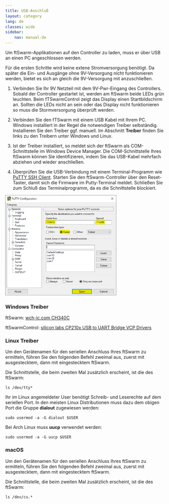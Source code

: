 ```yaml
---
title: USB-Anschluß
layout: category
lang: de
classes: wide
sidebar:
    nav: manual-de
---
```


Um ftSwarm-Applikationen auf den Controller zu laden, muss er über USB an einen PC angeschlossen werden.

Für die ersten Schritte wird keine extene Stromversorgung benötigt. Da später die Ein- und Ausgänge ohne 9V-Versorgung nicht funktionieren werden, bietet es sich an gleich die 9V-Versorgung mit anzuschließen.

1. Verbinden Sie Ihr 9V Netzteil mit dem 9V-Pwr-Eingang des Controllers. Sobald der Controller gestartet ist, werden am ftSwarm beide LEDs grün leuchten. Beim fTSwarmControl zeigt das Display einen Startbildschirm an. Sollten die LEDs nicht an sein oder das Display nicht funktionieren so muss die Stormversorgung überprüft werden.

2. Verbinden Sie den fTSwarm mit einem USB Kabel mit Ihrem PC. Windows installiert in der Regel die notwendigen Treiber selbständig. Installieren Sie den Treiber ggf. manuell. Im Abschnitt **Treiber** finden Sie links zu den Treibern unter Windows und Linux.

3. Ist der Treiber installiert, so meldet sich der ftSwarm als COM-Schnittstelle im Windows Device Manager. Die COM-Schnittstelle Ihres ftSwarm können Sie identifizieren, indem Sie das USB-Kabel mehrfach abziehen und wieder anschließen.

4. Überprüfen Sie die USB-Verbindung mit einem Terminal-Programm wie [PuTTY SSH Client](https://www.putty.org/). Starten Sie den ftSwarm-Controller über den Reset-Taster, damit sich die Firmware im Putty-Terminal meldet. Schließen Sie zum Schluß das Terminalprogramm, da es die Schnittstelle blockiert.

<img alt="putty" src="/assets/img/putty.png" width="350">


### Windows Treiber

ftSwarm: [wch-ic.com CH340C](http://www.wch-ic.com/downloads/CH341SER_ZIP.html)

ftSwarmControl: [silicon labs CP210x USB to UART Bridge VCP Drivers](https://www.silabs.com/developers/usb-to-uart-bridge-vcp-drivers)


### Linux Treiber

Um den Gerätenamen für den seriellen Anschluss Ihres ftSwarm zu ermitteln, führen Sie den folgenden Befehl zweimal aus, zuerst mit ausgestecktem, dann mit eingestecktem ftSwarm.

Die Schnittstelle, die beim zweiten Mal zusätzlich erscheint, ist die des ftSwarm:
```
ls /dev/tty*
```

Ihr im Linux angemeldeter User benötigt Schreib- und Leserechte auf dem seriellen Port.
In den meisten Linux Distributionen muss dazu dem obigen Port die Gruppe **dialout** zugewiesen werden:

```
sudo usermod -a -G dialout $USER
```

Bei Arch Linux muss **uucp** verwendet werden:

```
sudo usermod -a -G uucp $USER
```


### macOS

Um den Gerätenamen für den seriellen Anschluss Ihres ftSwarm zu ermitteln, führen Sie den folgenden Befehl zweimal aus, zuerst mit ausgestecktem, dann mit eingestecktem ftSwarm.

Die Schnittstelle, die beim zweiten Mal zusätzlich erscheint, ist die des ftSwarm:

```
ls /dev/cu.*
```